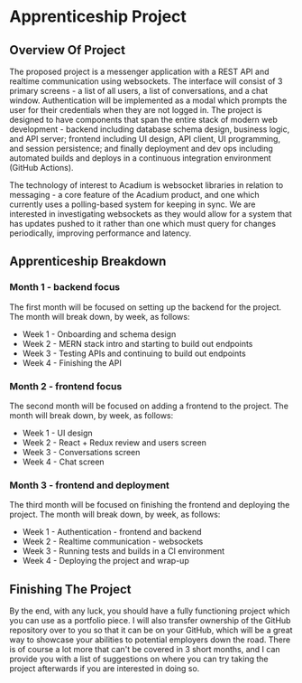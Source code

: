 # Apprenticeship Project

## Overview Of Project

The proposed project is a messenger application with a REST API and realtime communication
using websockets. The interface will consist of 3 primary screens - a list of all users, a
list of conversations, and a chat window. Authentication will be implemented as a modal which
prompts the user for their credentials when they are not logged in. The project is designed
to have components that span the entire stack of modern web development - backend including
database schema design, business logic, and API server; frontend including UI design, API client,
UI programming, and session persistence; and finally deployment and dev ops including automated
builds and deploys in a continuous integration environment (GitHub Actions).

The technology of interest to Acadium is websocket libraries in relation to messaging - a
core feature of the Acadium product, and one which currently uses a polling-based system
for keeping in sync. We are interested in investigating websockets as they would allow for
a system that has updates pushed to it rather than one which must query for changes periodically,
improving performance and latency.

## Apprenticeship Breakdown

### Month 1 - backend focus

The first month will be focused on setting up the backend for the project. The month will
break down, by week, as follows:

- Week 1 - Onboarding and schema design
- Week 2 - MERN stack intro and starting to build out endpoints
- Week 3 - Testing APIs and continuing to build out endpoints
- Week 4 - Finishing the API

### Month 2 - frontend focus

The second month will be focused on adding a frontend to the project. The month will break
down, by week, as follows:

- Week 1 - UI design
- Week 2 - React + Redux review and users screen
- Week 3 - Conversations screen
- Week 4 - Chat screen

### Month 3 - frontend and deployment

The third month will be focused on finishing the frontend and deploying the project. The month
will break down, by week, as follows:

- Week 1 - Authentication - frontend and backend
- Week 2 - Realtime communication - websockets
- Week 3 - Running tests and builds in a CI environment
- Week 4 - Deploying the project and wrap-up

## Finishing The Project

By the end, with any luck, you should have a fully functioning project which you can use
as a portfolio piece. I will also transfer ownership of the GitHub repository over to you
so that it can be on your GitHub, which will be a great way to showcase your abilities to
potential employers down the road. There is of course a lot more that can't be covered in
3 short months, and I can provide you with a list of suggestions on where you can try taking
the project afterwards if you are interested in doing so.
